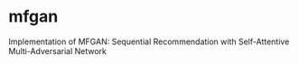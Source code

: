 # mfgan
Implementation of MFGAN: Sequential Recommendation with Self-Attentive Multi-Adversarial Network
